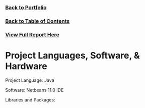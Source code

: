 ### [Back to Portfolio](index.md)

### [Back to Table of Contents](seniorproject.md)

### [View Full Report Here](fullReport.md)

Project Languages, Software, & Hardware
====================

Project Language: Java

Software: Netbeans 11.0 IDE

Libraries and Packages:
